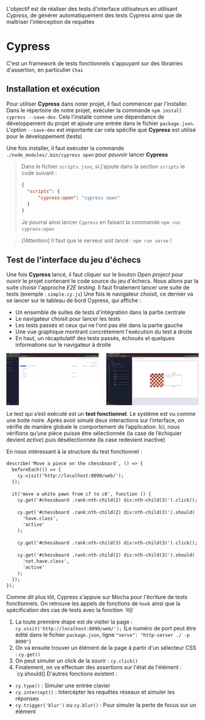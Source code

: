 L'objectif est de réaliser des tests d'interface utilisateurs en utilisant *Cypress*, de générer automatiquement des tests Cypress ainsi que de maîtriser l'interception de requêtes

# Cypress
C'est un framework de tests fonctionnels s'appuyant sur des librairies d'assertion, en particulier `Chai`

## Installation et exécution
Pour utiliser **Cypress** dans noter projet, il faut commencer par l'installer. Dans le répertoire de notre projet, exécuter la commande `npm install cypress --save-dev`. Cela l'installe comme une dépendance de développement du projet et ajoute une entrée dans le fichier `package.json`. L'option `--save-dev` est importante car cela spécifie que **Cypress** est utilisé pour le développement (tests)

Une fois installer, il faut exécuter la commande `./node_modules/.bin/cypress open` pour pouvoir lancer **Cypress**

> Dans le fichier `scripts.json`, si j'ajoute dans la section `scripts` le code suivant :
> ```Json
> {
> 	"scripts": {
> 		"cypress:open": "cypress open"
> 	}
>}
>```
> Je pourrai ainsi lancer `Cypress` en faisant la commande `npm run cypress:open`

> [!Attention]
> Il faut que le serveur soit lancé : `npm run serve` !
## Test de l'interface du jeu d'échecs
Une fois **Cypress** lancé, il faut cliquer sur le bouton *Open project* pour ouvrir le projet contenant le code source du jeu d'échecs. Nous allons par la suite choisir l'approche *E2E testing*. Il faut finalement lancer une suite de tests (exemple : `simple.cy.js`)
Une fois le navigateur choisit, ce dernier va se lancer sur le tableau de bord Cypress, qui affiche :
- Un ensemble de suites de tests d'intégration dans la partie centrale
- Le navigateur choisit pour lancer les tests
- Les tests passés et ceux qui ne l'ont pas été dans la partie gauche
- Une vue graphique montrant concrètement l'exécution du test à droite
- En haut, un récapitulatif des tests passés, échoués et quelques informations sur le navigateur à droite
<div style="display: flex; justify-content: space-between;">   <img src="Pasted image 20250312135845.png" alt="Image 1" style="width: 48%;">  <img src="Pasted image 20250312135903.png" alt="Image 2" style="width: 48%;"> </div>

Le test qui s’est exécuté est un **test fonctionnel**. Le système est vu comme une boite noire. Après avoir simulé deux interactions sur l’interface, on vérifie de manière globale le comportement de l’application. Ici, nous vérifions qu’une pièce puisse être sélectionnée (la case de l’échiquier devient _active_) puis désélectionnée (la case redevient inactive)

En nous intéressant à la structure du test fonctionnel :
```JS
describe('Move a piece on the chessboard', () => {
  beforeEach(() => {
    cy.visit('http://localhost:8090/web/');
  });

  it('move a white pawn from c7 to c6', function () {
    cy.get('#chessboard .rank:nth-child(2) div:nth-child(3)').click();

    cy.get('#chessboard .rank:nth-child(2) div:nth-child(3)').should(
      'have.class',
      'active'
    );

    cy.get('#chessboard .rank:nth-child(3) div:nth-child(3)').click();

    cy.get('#chessboard .rank:nth-child(2) div:nth-child(3)').should(
      'not.have.class',
      'active'
    );
  });
});
```

Comme dit plus tôt, Cypress s'appuie sur Mocha pour l'écriture de tests fonctionnels. On retrouve les appels de fonctions de `hook` ainsi que la spécification des cas de tests avec la fonction `it()̀
1. La toute première étape est de visiter la page : `cy.visit('http://localhost:8090/web/');` (Le numéro de port peut être édité dans le fichier `package.json`, ligne `"serve": "http-server ./ -p 8090"`)
2. On va ensuite trouver un élément de la page à partir d'un sélecteur CSS : `cy.get()`
3. On peut simuler un click de la sourir : `cy.click()`
4. Finalement, on va effectuer des assertions sur l'état de l'élément : `cy.should()
D'autres fonctions existent :
- `cy.type()` : Simuler une entrée clavier
- `cy.intercept()` : Intercépter les requêtes réseaux et simuler les réponses
- `cy.trigger('blur')` ou `cy.blur()` : Pour simuler la perte de focus sur un élément